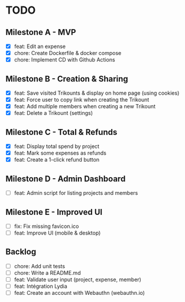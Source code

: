 # TODO

## Milestone A - MVP

- [x] feat: Edit an expense
- [x] chore: Create Dockerfile & docker compose
- [x] chore: Implement CD with Github Actions

## Milestone B - Creation & Sharing

- [x] feat: Save visited Trikounts & display on home page (using cookies)
- [x] feat: Force user to copy link when creating the Trikount
- [x] feat: Add multiple members when creating a new Trikount
- [x] feat: Delete a Trikount (settings)

## Milestone C - Total & Refunds

- [x] feat: Display total spend by project
- [x] feat: Mark some expenses as refunds
- [x] feat: Create a 1-click refund button

## Milestone D - Admin Dashboard

- [ ] feat: Admin script for listing projects and members

## Milestone E - Improved UI

- [ ] fix: Fix missing favicon.ico
- [ ] feat: Improve UI (mobile & desktop)

## Backlog

- [ ] chore: Add unit tests
- [ ] chore: Write a README.md
- [ ] feat: Validate user input (project, expense, member)
- [ ] feat: Intégration Lydia
- [ ] feat: Create an account with Webauthn (webauthn.io)